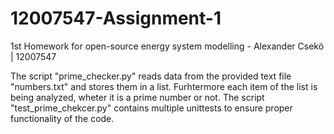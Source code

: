 # 12007547-Assignment-1
1st Homework for open-source energy system modelling - Alexander Csekö | 12007547

The script "prime_checker.py" reads data from the provided text file "numbers.txt" and stores them in a list. 
Furhtermore each item of the list is being analyzed, wheter it is a prime number or not.
The script "test_prime_chekcer.py" contains multiple unittests to ensure proper functionality of the code.


